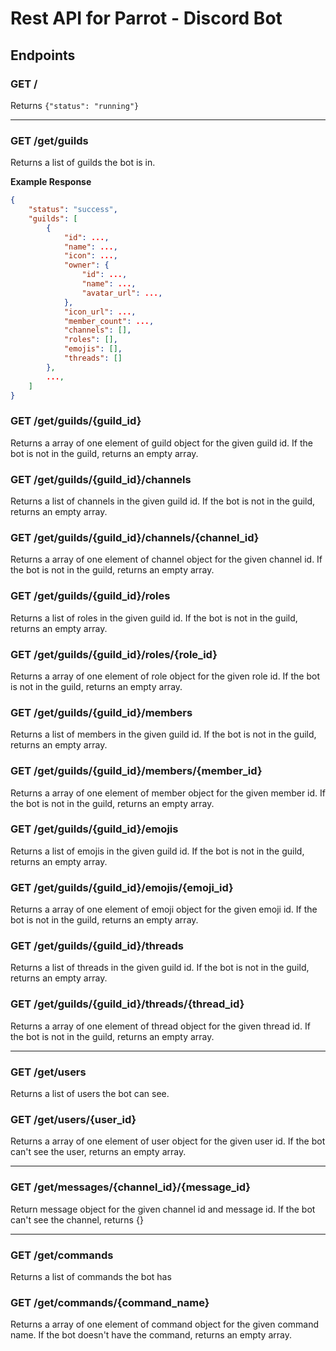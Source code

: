 # Rest API for Parrot - Discord Bot

## Endpoints

### GET /

Returns `{"status": "running"}`

---

### GET /get/guilds

Returns a list of guilds the bot is in.

**Example Response**

```json
{
    "status": "success",
    "guilds": [
        {
            "id": ...,
            "name": ...,
            "icon": ...,
            "owner": {
                "id": ...,
                "name": ...,
                "avatar_url": ...,
            },
            "icon_url": ...,
            "member_count": ...,
            "channels": [],
            "roles": [],
            "emojis": [],
            "threads": []
        },
        ...,
    ]
}
```

### GET /get/guilds/{guild_id}

Returns a array of one element of guild object for the given guild id. If the bot is not in the guild, returns an empty array.

### GET /get/guilds/{guild_id}/channels

Returns a list of channels in the given guild id. If the bot is not in the guild, returns an empty array.

### GET /get/guilds/{guild_id}/channels/{channel_id}

Returns a array of one element of channel object for the given channel id. If the bot is not in the guild, returns an empty array.

### GET /get/guilds/{guild_id}/roles

Returns a list of roles in the given guild id. If the bot is not in the guild, returns an empty array.

### GET /get/guilds/{guild_id}/roles/{role_id}

Returns a array of one element of role object for the given role id. If the bot is not in the guild, returns an empty array.

### GET /get/guilds/{guild_id}/members

Returns a list of members in the given guild id. If the bot is not in the guild, returns an empty array.

### GET /get/guilds/{guild_id}/members/{member_id}

Returns a array of one element of member object for the given member id. If the bot is not in the guild, returns an empty array.

### GET /get/guilds/{guild_id}/emojis

Returns a list of emojis in the given guild id. If the bot is not in the guild, returns an empty array.

### GET /get/guilds/{guild_id}/emojis/{emoji_id}

Returns a array of one element of emoji object for the given emoji id. If the bot is not in the guild, returns an empty array.

### GET /get/guilds/{guild_id}/threads

Returns a list of threads in the given guild id. If the bot is not in the guild, returns an empty array.

### GET /get/guilds/{guild_id}/threads/{thread_id}

Returns a array of one element of thread object for the given thread id. If the bot is not in the guild, returns an empty array.

---

### GET /get/users

Returns a list of users the bot can see.

### GET /get/users/{user_id}

Returns a array of one element of user object for the given user id. If the bot can't see the user, returns an empty array.

---

### GET /get/messages/{channel_id}/{message_id}

Return message object for the given channel id and message id. If the bot can't see the channel, returns {}

---

### GET /get/commands

Returns a list of commands the bot has

### GET /get/commands/{command_name}

Returns a array of one element of command object for the given command name. If the bot doesn't have the command, returns an empty array.

<!-- TODO: Complete README -->